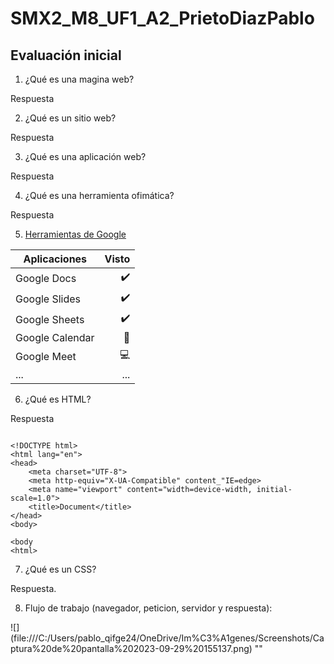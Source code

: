 # SMX2_M8_UF1_A2_PrietoDiazPablo

## Evaluación inicial

1. ¿Qué es una magina web?

Respuesta

2. ¿Qué es un sitio web?

Respuesta

3. ¿Qué es una aplicación web?

Respuesta

4. ¿Qué es una herramienta ofimática?

Respuesta

5. [Herramientas de Google](https://www.google.com/intl/es-419/chrome/browser-tools/ "Herramientas de Google")

|**Aplicaciones** |**Visto** |
|---------|----------:|
|Google Docs |✔️ |
|Google Slides |✔️ |
|Google Sheets |✔️ |
|Google Calendar |📅 |
|Google Meet |💻 |
|... |... |

6. ¿Qué es HTML?

Respuesta

```

<!DOCTYPE html>
<html lang="en">
<head>
    <meta charset="UTF-8">
    <meta http-equiv="X-UA-Compatible" content_"IE=edge>
    <meta name="viewport" content="width=device-width, initial-scale=1.0">
    <title>Document</title>
</head>
<body>

<body
<html>

```
7. ¿Qué es un CSS?

Respuesta.

8. Flujo de trabajo (navegador, peticion, servidor y respuesta):

![] (file:///C:/Users/pablo_qifge24/OneDrive/Im%C3%A1genes/Screenshots/Captura%20de%20pantalla%202023-09-29%20155137.png)
""